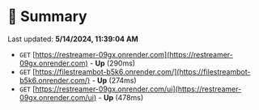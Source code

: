 # 📖 Summary
Last updated: **5/14/2024, 11:39:04 AM**

- `GET` [https://restreamer-09gx.onrender.com](https://restreamer-09gx.onrender.com) - **Up** (290ms)
- `GET` [https://filestreambot-b5k6.onrender.com/](https://filestreambot-b5k6.onrender.com/) - **Up** (274ms)
- `GET` [https://restreamer-09gx.onrender.com/ui](https://restreamer-09gx.onrender.com/ui) - **Up** (478ms)
